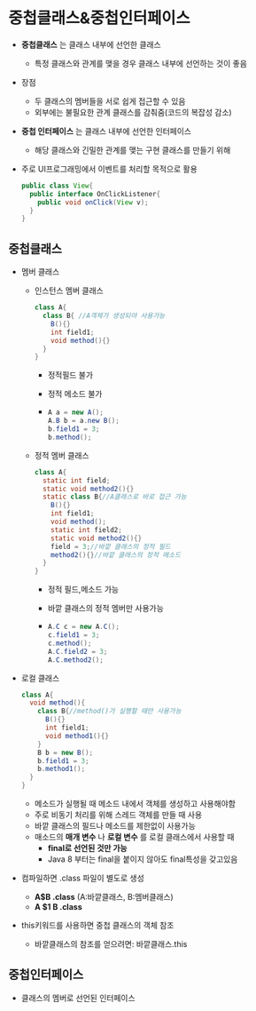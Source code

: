 # 중첩클래스&중첩인터페이스

* __중첩클래스__ 는 클래스 내부에 선언한 클래스
  * 특정 클래스와 관계를 맺을 경우 클래스 내부에 선언하는 것이 좋음
* 장점
  * 두 클래스의 멤버들을 서로 쉽게 접근할 수 있음
  * 외부에는 불필요한 관계 클래스를 감춰줌(코드의 복잡성 감소)

* __중첩 인터페이스__ 는 클래스 내부에 선언한 인터페이스
  * 해당 클래스와 긴밀한 관계를 맺는 구현 클래스를 만들기 위해

* 주로 UI프로그래밍에서 이벤트를 처리할 목적으로 활용

  ```java
  public class View{
    public interface OnClickListener{
      public void onClick(View v);
    }
  }
  ```

  

## 중첩클래스

* 멤버 클래스

  * 인스턴스 멤버 클래스

    ```java
    class A{
      class B{ //A객체가 생성되야 사용가능
        B(){}
        int field1;
        void method(){}
      }
    }
    ```

    * 정적필드 불가

    * 정적 메소드 불가

    * ```java
      A a = new A();
      A.B b = a.new B();
      b.field1 = 3;
      b.method();
      ```

      

  * 정적 멤버 클래스

    ```java
    class A{
      static int field;
      static void method2(){}
      static class B{//A클래스로 바로 접근 가능
        B(){}
        int field1;
        void method();
        static int field2;
        static void method2(){}
        field = 3;//바깥 클래스의 정적 필드
        method2(){}//바깥 클래스의 정적 메소드
      }
    }
    ```

    * 정적 필드,메소드 가능

    * 바깥 클래스의 정적 멤버만 사용가능

    * ```java
      A.C c = new A.C();
      c.field1 = 3;
      c.method();
      A.C.field2 = 3;
      A.C.method2();
      ```

* 로컬 클래스

  ```java
  class A{
    void method(){
      class B{//method()가 실행할 때만 사용가능
        B(){}
        int field1;
        void method1(){}
      }
      B b = new B();
      b.field1 = 3;
      b.method1();
    }
  }
  ```

  * 메소드가 실행될 때 메소드 내에서 객체를 생성하고 사용해야함
  * 주로 비동기 처리를 위해 스레드 객체를 만들 때 사용
  * 바깥 클래스의 필드나 메소드를 제한없이 사용가능
  * 매소드의 __매개 변수__ 나 __로컬 변수__ 를 로컬 클래스에서 사용할 때
    * __final로 선언된 것만 가능__
    * Java 8 부터는 final을 붙이지 않아도 final특성을 갖고있음

* 컴파일하면 .class 파일이 별도로 생성
  * __A$B .class__ (A:바깥클래스, B:멤버클래스)
  * __A $1 B .class__

* this키워드를 사용하면 중첩 클래스의 객체 참조
  * 바깥클래스의 참조를 얻으려면: 바깥클래스.this

## 중첩인터페이스

* 클래스의 멤버로 선언된 인터페이스